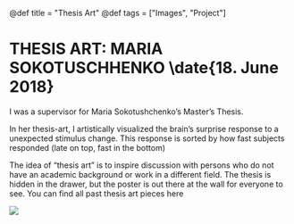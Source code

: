 @def title = "Thesis Art"
@def tags = ["Images", "Project"]

# THESIS ART: MARIA SOKOTUSCHHENKO \date{18. June 2018}
I was a supervisor for Maria Sokotushchenko’s Master’s Thesis.


In her thesis-art, I artistically visualized the brain’s surprise response to a unexpected stimulus change. This response is sorted by how fast subjects responded (late on top, fast in the bottom)

The idea of “thesis art” is to inspire discussion with persons who do not have an academic background or work in a different field. The thesis is hidden in the drawer, but the poster is out there at the wall for everyone to see. You can find all past thesis art pieces here

![](/assets/thesis-art/a2_maria.jpg)
